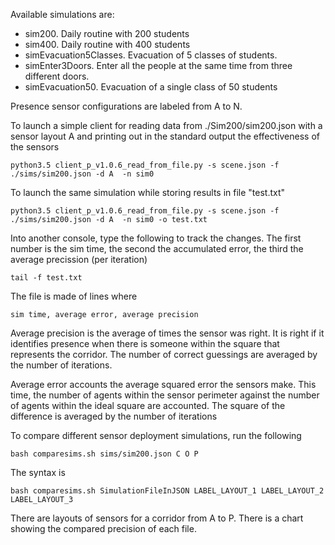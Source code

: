 Available simulations are:

- sim200. Daily routine with 200 students
- sim400. Daily routine with 400 students
- simEvacuation5Classes. Evacuation of 5 classes of students.
- simEnter3Doors. Enter all the people at the same time from three different doors. 
- simEvacuation50. Evacuation of a single class of 50 students

Presence sensor configurations are labeled from A to N. 

To launch a simple client for reading data from ./Sim200/sim200.json with a sensor layout A and printing out in the standard output the effectiveness of the sensors

	python3.5 client_p_v1.0.6_read_from_file.py -s scene.json -f ./sims/sim200.json -d A  -n sim0

To launch the same simulation while storing results in file "test.txt"

	python3.5 client_p_v1.0.6_read_from_file.py -s scene.json -f ./sims/sim200.json -d A  -n sim0 -o test.txt

Into another console, type the following to track the changes. The first number is the sim time, the second the accumulated error, the third the average precission (per iteration)

	tail -f test.txt

The file is made of lines where

	sim time, average error, average precision

Average precision is the average of times the sensor was right. It is right if it identifies presence when there is someone within the square that represents the corridor. The number of correct guessings are averaged by the number of iterations.

Average error accounts the average squared error the sensors make. This time, the number of agents within the sensor perimeter against the number of agents within the ideal square are accounted.  The square of the difference is averaged by the number of iterations

To compare different sensor deployment simulations, run the following

	bash comparesims.sh sims/sim200.json C O P

The syntax is

	bash comparesims.sh SimulationFileInJSON LABEL_LAYOUT_1 LABEL_LAYOUT_2 LABEL_LAYOUT_3

There are layouts of sensors for a corridor from A to P. There is a chart showing the compared precision of each file. 
